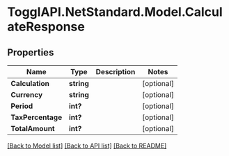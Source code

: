# TogglAPI.NetStandard.Model.CalculateResponse
## Properties

Name | Type | Description | Notes
------------ | ------------- | ------------- | -------------
**Calculation** | **string** |  | [optional] 
**Currency** | **string** |  | [optional] 
**Period** | **int?** |  | [optional] 
**TaxPercentage** | **int?** |  | [optional] 
**TotalAmount** | **int?** |  | [optional] 

[[Back to Model list]](../README.md#documentation-for-models) [[Back to API list]](../README.md#documentation-for-api-endpoints) [[Back to README]](../README.md)

